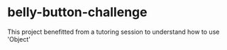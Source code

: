 # belly-button-challenge

This project benefitted from a tutoring session to understand how to use 'Object'